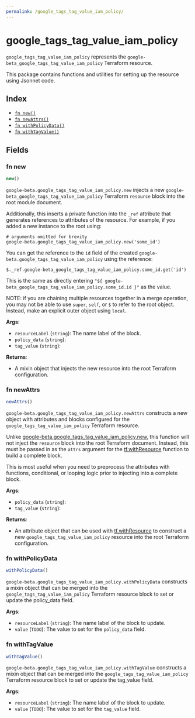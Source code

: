 ```yaml
---
permalink: /google_tags_tag_value_iam_policy/
---
```


# google_tags_tag_value_iam_policy

`google_tags_tag_value_iam_policy` represents the `google-beta_google_tags_tag_value_iam_policy` Terraform resource.



This package contains functions and utilities for setting up the resource using Jsonnet code.


## Index

* [`fn new()`](#fn-new)
* [`fn newAttrs()`](#fn-newattrs)
* [`fn withPolicyData()`](#fn-withpolicydata)
* [`fn withTagValue()`](#fn-withtagvalue)

## Fields

### fn new

```ts
new()
```


`google-beta.google_tags_tag_value_iam_policy.new` injects a new `google-beta_google_tags_tag_value_iam_policy` Terraform `resource`
block into the root module document.

Additionally, this inserts a private function into the `_ref` attribute that generates references to attributes of the
resource. For example, if you added a new instance to the root using:

    # arguments omitted for brevity
    google-beta.google_tags_tag_value_iam_policy.new('some_id')

You can get the reference to the `id` field of the created `google-beta.google_tags_tag_value_iam_policy` using the reference:

    $._ref.google-beta_google_tags_tag_value_iam_policy.some_id.get('id')

This is the same as directly entering `"${ google-beta_google_tags_tag_value_iam_policy.some_id.id }"` as the value.

NOTE: if you are chaining multiple resources together in a merge operation, you may not be able to use `super`, `self`,
or `$` to refer to the root object. Instead, make an explicit outer object using `local`.

**Args**:
  - `resourceLabel` (`string`): The name label of the block.
  - `policy_data` (`string`): 
  - `tag_value` (`string`): 

**Returns**:
- A mixin object that injects the new resource into the root Terraform configuration.


### fn newAttrs

```ts
newAttrs()
```


`google-beta.google_tags_tag_value_iam_policy.newAttrs` constructs a new object with attributes and blocks configured for the `google_tags_tag_value_iam_policy`
Terraform resource.

Unlike [google-beta.google_tags_tag_value_iam_policy.new](#fn-googletagstagvalueiampolicynew), this function will not inject the `resource`
block into the root Terraform document. Instead, this must be passed in as the `attrs` argument for the
[tf.withResource](https://github.com/tf-libsonnet/core/tree/main/docs#fn-withresource) function to build a complete block.

This is most useful when you need to preprocess the attributes with functions, conditional, or looping logic prior to
injecting into a complete block.

**Args**:
  - `policy_data` (`string`): 
  - `tag_value` (`string`): 

**Returns**:
  - An attribute object that can be used with [tf.withResource](https://github.com/tf-libsonnet/core/tree/main/docs#fn-withresource) to construct a new `google_tags_tag_value_iam_policy` resource into the root Terraform configuration.


### fn withPolicyData

```ts
withPolicyData()
```

`google-beta.google_tags_tag_value_iam_policy.withPolicyData` constructs a mixin object that can be merged into the `google_tags_tag_value_iam_policy`
Terraform resource block to set or update the policy_data field.



**Args**:
  - `resourceLabel` (`string`): The name label of the block to update.
  - `value` (`TODO`): The value to set for the `policy_data` field.


### fn withTagValue

```ts
withTagValue()
```

`google-beta.google_tags_tag_value_iam_policy.withTagValue` constructs a mixin object that can be merged into the `google_tags_tag_value_iam_policy`
Terraform resource block to set or update the tag_value field.



**Args**:
  - `resourceLabel` (`string`): The name label of the block to update.
  - `value` (`TODO`): The value to set for the `tag_value` field.
